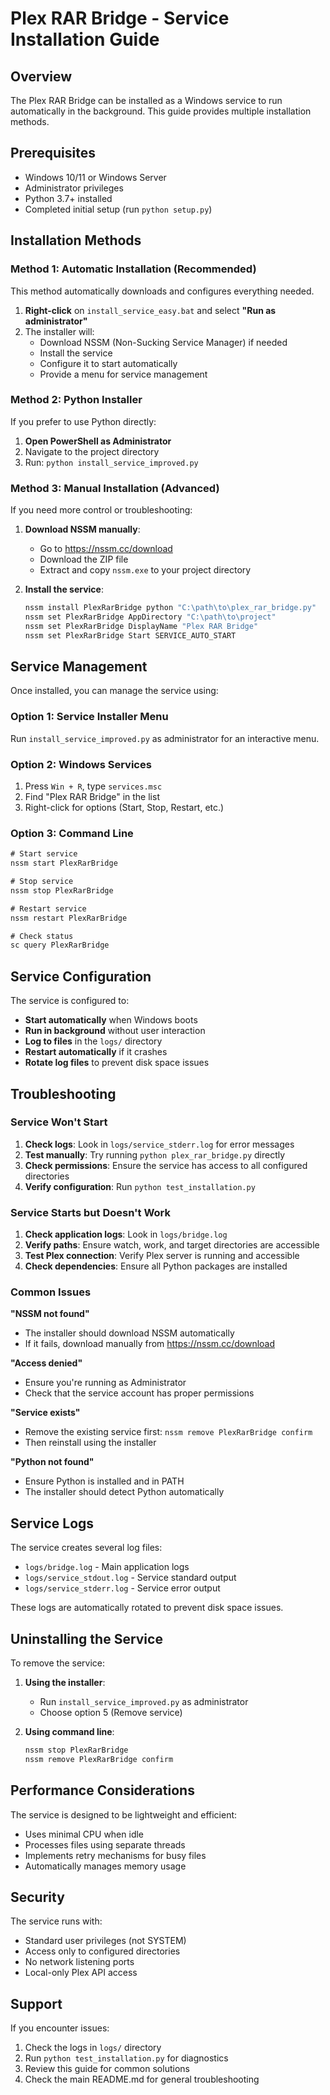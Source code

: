 # Plex RAR Bridge - Service Installation Guide

## Overview

The Plex RAR Bridge can be installed as a Windows service to run automatically in the background. This guide provides multiple installation methods.

## Prerequisites

- Windows 10/11 or Windows Server
- Administrator privileges
- Python 3.7+ installed
- Completed initial setup (run `python setup.py`)

## Installation Methods

### Method 1: Automatic Installation (Recommended)

This method automatically downloads and configures everything needed.

1. **Right-click** on `install_service_easy.bat` and select **"Run as administrator"**
2. The installer will:
   - Download NSSM (Non-Sucking Service Manager) if needed
   - Install the service
   - Configure it to start automatically
   - Provide a menu for service management

### Method 2: Python Installer

If you prefer to use Python directly:

1. **Open PowerShell as Administrator**
2. Navigate to the project directory
3. Run: `python install_service_improved.py`

### Method 3: Manual Installation (Advanced)

If you need more control or troubleshooting:

1. **Download NSSM manually**:
   - Go to https://nssm.cc/download
   - Download the ZIP file
   - Extract and copy `nssm.exe` to your project directory

2. **Install the service**:
   ```cmd
   nssm install PlexRarBridge python "C:\path\to\plex_rar_bridge.py"
   nssm set PlexRarBridge AppDirectory "C:\path\to\project"
   nssm set PlexRarBridge DisplayName "Plex RAR Bridge"
   nssm set PlexRarBridge Start SERVICE_AUTO_START
   ```

## Service Management

Once installed, you can manage the service using:

### Option 1: Service Installer Menu
Run `install_service_improved.py` as administrator for an interactive menu.

### Option 2: Windows Services
1. Press `Win + R`, type `services.msc`
2. Find "Plex RAR Bridge" in the list
3. Right-click for options (Start, Stop, Restart, etc.)

### Option 3: Command Line
```cmd
# Start service
nssm start PlexRarBridge

# Stop service
nssm stop PlexRarBridge

# Restart service
nssm restart PlexRarBridge

# Check status
sc query PlexRarBridge
```

## Service Configuration

The service is configured to:
- **Start automatically** when Windows boots
- **Run in background** without user interaction
- **Log to files** in the `logs/` directory
- **Restart automatically** if it crashes
- **Rotate log files** to prevent disk space issues

## Troubleshooting

### Service Won't Start

1. **Check logs**: Look in `logs/service_stderr.log` for error messages
2. **Test manually**: Try running `python plex_rar_bridge.py` directly
3. **Check permissions**: Ensure the service has access to all configured directories
4. **Verify configuration**: Run `python test_installation.py`

### Service Starts but Doesn't Work

1. **Check application logs**: Look in `logs/bridge.log`
2. **Verify paths**: Ensure watch, work, and target directories are accessible
3. **Test Plex connection**: Verify Plex server is running and accessible
4. **Check dependencies**: Ensure all Python packages are installed

### Common Issues

**"NSSM not found"**
- The installer should download NSSM automatically
- If it fails, download manually from https://nssm.cc/download

**"Access denied"**
- Ensure you're running as Administrator
- Check that the service account has proper permissions

**"Service exists"**
- Remove the existing service first: `nssm remove PlexRarBridge confirm`
- Then reinstall using the installer

**"Python not found"**
- Ensure Python is installed and in PATH
- The installer should detect Python automatically

## Service Logs

The service creates several log files:

- `logs/bridge.log` - Main application logs
- `logs/service_stdout.log` - Service standard output
- `logs/service_stderr.log` - Service error output

These logs are automatically rotated to prevent disk space issues.

## Uninstalling the Service

To remove the service:

1. **Using the installer**:
   - Run `install_service_improved.py` as administrator
   - Choose option 5 (Remove service)

2. **Using command line**:
   ```cmd
   nssm stop PlexRarBridge
   nssm remove PlexRarBridge confirm
   ```

## Performance Considerations

The service is designed to be lightweight and efficient:
- Uses minimal CPU when idle
- Processes files using separate threads
- Implements retry mechanisms for busy files
- Automatically manages memory usage

## Security

The service runs with:
- Standard user privileges (not SYSTEM)
- Access only to configured directories
- No network listening ports
- Local-only Plex API access

## Support

If you encounter issues:
1. Check the logs in `logs/` directory
2. Run `python test_installation.py` for diagnostics
3. Review this guide for common solutions
4. Check the main README.md for general troubleshooting 